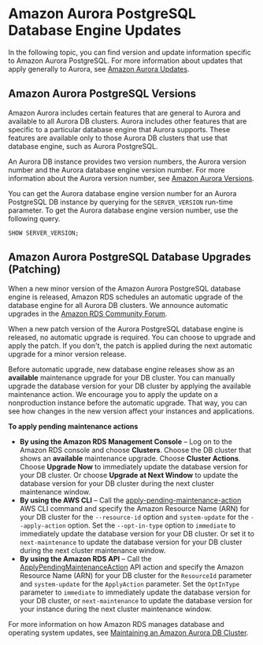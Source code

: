 # Amazon Aurora PostgreSQL Database Engine Updates<a name="AuroraPostgreSQL.Updates"></a>

In the following topic, you can find version and update information specific to Amazon Aurora PostgreSQL\. For more information about updates that apply generally to Aurora, see [Amazon Aurora Updates](Aurora.Updates.md)\.

## Amazon Aurora PostgreSQL Versions<a name="AuroraPostgreSQL.Updates.Versions"></a>

Amazon Aurora includes certain features that are general to Aurora and available to all Aurora DB clusters\. Aurora includes other features that are specific to a particular database engine that Aurora supports\. These features are available only to those Aurora DB clusters that use that database engine, such as Aurora PostgreSQL\.

An Aurora DB instance provides two version numbers, the Aurora version number and the Aurora database engine version number\. For more information about the Aurora version number, see [Amazon Aurora Versions](Aurora.Updates.md#Aurora.Updates.Versions)\.

You can get the Aurora database engine version number for an Aurora PostgreSQL DB instance by querying for the `SERVER_VERSION` run\-time parameter\. To get the Aurora database engine version number, use the following query\.

```
SHOW SERVER_VERSION;
```

## Amazon Aurora PostgreSQL Database Upgrades \(Patching\)<a name="AuroraPostgreSQL.Updates.Patching"></a>

When a new minor version of the Amazon Aurora PostgreSQL database engine is released, Amazon RDS schedules an automatic upgrade of the database engine for all Aurora DB clusters\. We announce automatic upgrades in the [Amazon RDS Community Forum](https://forums.aws.amazon.com/forum.jspa?forumID=60)\.

When a new patch version of the Aurora PostgreSQL database engine is released, no automatic upgrade is required\. You can choose to upgrade and apply the patch\. If you don't, the patch is applied during the next automatic upgrade for a minor version release\. 

Before automatic upgrade, new database engine releases show as an **available** maintenance upgrade for your DB cluster\. You can manually upgrade the database version for your DB cluster by applying the available maintenance action\. We encourage you to apply the update on a nonproduction instance before the automatic upgrade\. That way, you can see how changes in the new version affect your instances and applications\.

**To apply pending maintenance actions**
+ **By using the Amazon RDS Management Console** – Log on to the Amazon RDS console and choose **Clusters**\. Choose the DB cluster that shows an **available** maintenance upgrade\. Choose **Cluster Actions**\. Choose **Upgrade Now** to immediately update the database version for your DB cluster\. Or choose **Upgrade at Next Window** to update the database version for your DB cluster during the next cluster maintenance window\. 
+ **By using the AWS CLI** – Call the [apply\-pending\-maintenance\-action](http://docs.aws.amazon.com/cli/latest/reference/rds/apply-pending-maintenance-action.html) AWS CLI command and specify the Amazon Resource Name \(ARN\) for your DB cluster for the `--resource-id` option and `system-update` for the `--apply-action` option\. Set the `--opt-in-type` option to `immediate` to immediately update the database version for your DB cluster\. Or set it to `next-maintenance` to update the database version for your DB cluster during the next cluster maintenance window\. 
+ **By using the Amazon RDS API** – Call the [ApplyPendingMaintenanceAction](http://docs.aws.amazon.com/AmazonRDS/latest/APIReference/API_ApplyPendingMaintenanceAction.html) API action and specify the Amazon Resource Name \(ARN\) for your DB cluster for the `ResourceId` parameter and `system-update` for the `ApplyAction` parameter\. Set the `OptInType` parameter to `immediate` to immediately update the database version for your DB cluster, or `next-maintenance` to update the database version for your instance during the next cluster maintenance window\. 

For more information on how Amazon RDS manages database and operating system updates, see [Maintaining an Amazon Aurora DB Cluster](USER_UpgradeDBInstance.Maintenance.md)\. 